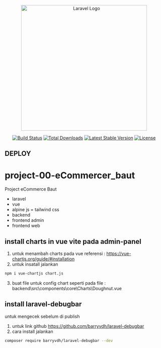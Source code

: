 <p align="center"><a href="https://laravel.com" target="_blank"><img src="https://raw.githubusercontent.com/laravel/art/master/logo-lockup/5%20SVG/2%20CMYK/1%20Full%20Color/laravel-logolockup-cmyk-red.svg" width="400" alt="Laravel Logo"></a></p>

<p align="center">
<a href="https://github.com/laravel/framework/actions"><img src="https://github.com/laravel/framework/workflows/tests/badge.svg" alt="Build Status"></a>
<a href="https://packagist.org/packages/laravel/framework"><img src="https://img.shields.io/packagist/dt/laravel/framework" alt="Total Downloads"></a>
<a href="https://packagist.org/packages/laravel/framework"><img src="https://img.shields.io/packagist/v/laravel/framework" alt="Latest Stable Version"></a>
<a href="https://packagist.org/packages/laravel/framework"><img src="https://img.shields.io/packagist/l/laravel/framework" alt="License"></a>
</p>

## DEPLOY

# project-00-eCommercer_baut

Project eCommerce Baut 

- laravel
- vue
- alpine js
= tailwind css
- backend
- frontend admin
- frontend web

## install charts in vue vite pada admin-panel

1. untuk menambah charts pada vue referensi : https://vue-chartjs.org/guide/#installation
2. untuk insatall jalankan
```bash
npm i vue-chartjs chart.js
```
3. buat file untuk config chart seperti pada file : backend\src\components\core\Charts\Doughnut.vue


## install laravel-debugbar

untuk mengecek sebelum di publish
1. untuk link github https://github.com/barryvdh/laravel-debugbar
2. cara install jalankan
```bash
composer require barryvdh/laravel-debugbar --dev
```